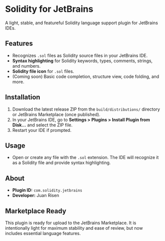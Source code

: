 # Solidity for JetBrains

A light, stable, and featureful Solidity language support plugin for JetBrains IDEs.

## Features
- Recognizes `.sol` files as Solidity source files in your JetBrains IDE.
- **Syntax highlighting** for Solidity keywords, types, comments, strings, and numbers.
- **Solidity file icon** for `.sol` files.
- (Coming soon) Basic code completion, structure view, code folding, and more.

## Installation
1. Download the latest release ZIP from the `build/distributions/` directory or JetBrains Marketplace (once published).
2. In your JetBrains IDE, go to **Settings > Plugins > Install Plugin from Disk...** and select the ZIP file.
3. Restart your IDE if prompted.

## Usage
- Open or create any file with the `.sol` extension. The IDE will recognize it as a Solidity file and provide syntax highlighting.

## About
- **Plugin ID:** `com.solidity.jetbrains`
- **Developer:** Juan Risen

## Marketplace Ready
This plugin is ready for upload to the JetBrains Marketplace. It is intentionally light for maximum stability and ease of review, but now includes essential language features. 